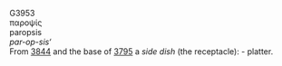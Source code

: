 G3953  
παροψίς  
paropsis  
*par-op-sis‘*  
From [3844](g3844) and the base of [3795](g3795) a *side* *dish* (the
receptacle): - platter.  
